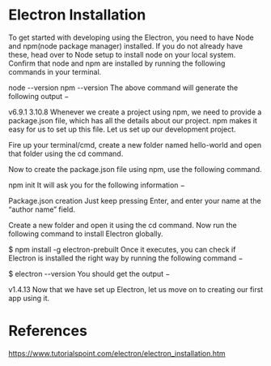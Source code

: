 # Electron Installation

To get started with developing using the Electron, you need to have Node and npm(node package manager) installed. If you do not already have these, head over to Node setup to install node on your local system. Confirm that node and npm are installed by running the following commands in your terminal.

node --version
npm --version
The above command will generate the following output −

v6.9.1
3.10.8
Whenever we create a project using npm, we need to provide a package.json file, which has all the details about our project. npm makes it easy for us to set up this file. Let us set up our development project.

Fire up your terminal/cmd, create a new folder named hello-world and open that folder using the cd command.

Now to create the package.json file using npm, use the following command.

npm init
It will ask you for the following information −

Package.json creation
Just keep pressing Enter, and enter your name at the “author name” field.

Create a new folder and open it using the cd command. Now run the following command to install Electron globally.

$ npm install -g electron-prebuilt
Once it executes, you can check if Electron is installed the right way by running the following command −

$ electron --version
You should get the output −

v1.4.13
Now that we have set up Electron, let us move on to creating our first app using it.

# References
https://www.tutorialspoint.com/electron/electron_installation.htm
